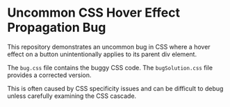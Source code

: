 # Uncommon CSS Hover Effect Propagation Bug

This repository demonstrates an uncommon bug in CSS where a hover effect on a button unintentionally applies to its parent div element.

The `bug.css` file contains the buggy CSS code. The `bugSolution.css` file provides a corrected version.

This is often caused by CSS specificity issues and can be difficult to debug unless carefully examining the CSS cascade.